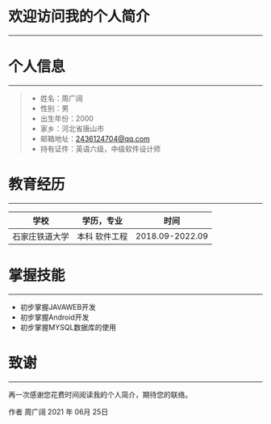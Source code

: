 # 欢迎访问我的个人简介
 
------
# 个人信息
-------
 
> * 姓名：周广阔
> * 性别：男
> * 出生年份：2000
> * 家乡：河北省唐山市
> * 邮箱地址：2436124704@qq.com
> * 持有证件：英语六级，中级软件设计师

# 教育经历
-------
| 学校        | 学历，专业   |  时间  |
| --------   | :-----:  | :----:  |
| 石家庄铁道大学     | 本科 软件工程 |   2018.09-2022.09     |
# 掌握技能
------
 - 初步掌握JAVAWEB开发
 - 初步掌握Android开发
 - 初步掌握MYSQL数据库的使用

# 致谢
------
 
再一次感谢您花费时间阅读我的个人简介，期待您的联络。
 
作者 周广阔 
2021 年 06月 25日    